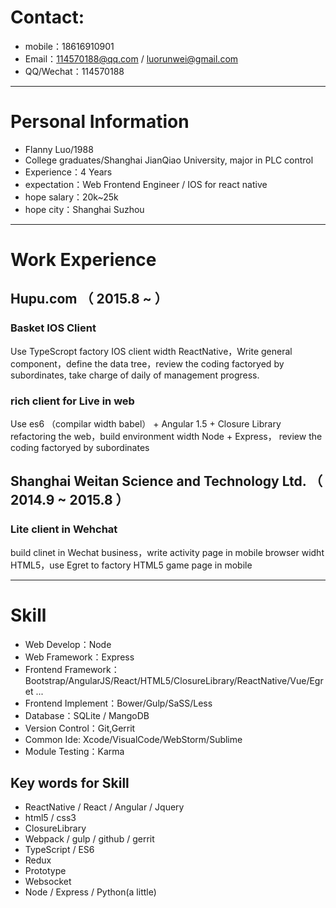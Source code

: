 # Contact:
- mobile：18616910901
- Email：114570188@qq.com / luorunwei@gmail.com
- QQ/Wechat：114570188

---

# Personal Information

 - Flanny Luo/1988 
 - College graduates/Shanghai JianQiao University, major in PLC control 
 - Experience：4 Years
 - expectation：Web Frontend Engineer / IOS for react native
 - hope salary：20k~25k
 - hope city：Shanghai Suzhou

---

# Work Experience

## Hupu.com （ 2015.8 ~  ）

### Basket IOS Client
Use TypeScropt factory IOS client width ReactNative，Write general component，define the data tree，review the coding factoryed by subordinates, take charge of daily of management progress.


### rich client for Live in web
Use es6 （compilar width babel） + Angular 1.5 + Closure Library refactoring the web，build environment width Node + Express， review the coding factoryed by subordinates




 
## Shanghai Weitan Science and Technology Ltd. （ 2014.9 ~ 2015.8 ）

### Lite client in Wehchat
build clinet in Wechat business，write activity page in mobile browser widht HTML5，use Egret to factory HTML5 game page in mobile






---
# Skill
 - Web Develop：Node
 - Web Framework：Express
 - Frontend Framework：Bootstrap/AngularJS/React/HTML5/ClosureLibrary/ReactNative/Vue/Egret ...
 - Frontend Implement：Bower/Gulp/SaSS/Less
 - Database：SQLite / MangoDB
 - Version Control：Git,Gerrit
 - Common Ide: Xcode/VisualCode/WebStorm/Sublime
 - Module Testing：Karma

## Key words for Skill

 - ReactNative / React / Angular / Jquery
 - html5 / css3
 - ClosureLibrary
 - Webpack / gulp / github / gerrit
 - TypeScript / ES6
 - Redux
 - Prototype
 - Websocket
 - Node / Express / Python(a little)
